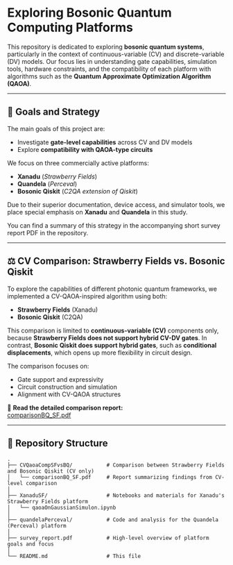 # Exploring Bosonic Quantum Computing Platforms

This repository is dedicated to exploring **bosonic quantum systems**, particularly in the context of continuous-variable (CV) and discrete-variable (DV) models. Our focus lies in understanding gate capabilities, simulation tools, hardware constraints, and the compatibility of each platform with algorithms such as the **Quantum Approximate Optimization Algorithm (QAOA)**.

---

## 📌 Goals and Strategy

The main goals of this project are:

- Investigate **gate-level capabilities** across CV and DV models
- Explore **compatibility with QAOA-type circuits**

We focus on three commercially active platforms:

- **Xanadu** (*Strawberry Fields*)
- **Quandela** (*Perceval*)
- **Bosonic Qiskit** (*C2QA extension of Qiskit*)

Due to their superior documentation, device access, and simulator tools, we place special emphasis on **Xanadu** and **Quandela** in this study.

You can find a summary of this strategy in the accompanying short survey report PDF in the repository.

---

## ⚖️ CV Comparison: Strawberry Fields vs. Bosonic Qiskit

To explore the capabilities of different photonic quantum frameworks, we implemented a CV-QAOA-inspired algorithm using both:

- **Strawberry Fields** (Xanadu)
- **Bosonic Qiskit** (C2QA)

This comparison is limited to **continuous-variable (CV)** components only, because **Strawberry Fields does not support hybrid CV-DV gates**. In contrast, **Bosonic Qiskit does support hybrid gates**, such as **conditional displacements**, which opens up more flexibility in circuit design.

The comparison focuses on:

- Gate support and expressivity
- Circuit construction and simulation
- Alignment with CV-QAOA structures

📄 **Read the detailed comparison report:**  
[comparisonBQ_SF.pdf](CVQaoaCompSFvsBQ/comparisonBQ_SF.pdf)

---


## 📁 Repository Structure

```text
.
├── CVQaoaCompSFvsBQ/           # Comparison between Strawberry Fields and Bosonic Qiskit (CV only)
│   └── comparisonBQ_SF.pdf     # Report summarizing findings from CV-level comparison
│
├── XanaduSF/                   # Notebooks and materials for Xanadu's Strawberry Fields platform
│   └── qaoaOnGaussianSimulon.ipynb
│
├── quandelaPerceval/           # Code and analysis for the Quandela (Perceval) platform
│
├── survey_report.pdf           # High-level overview of platform goals and focus
│
└── README.md                   # This file
